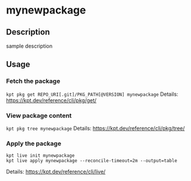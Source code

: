 # mynewpackage

## Description
sample description

## Usage

### Fetch the package
`kpt pkg get REPO_URI[.git]/PKG_PATH[@VERSION] mynewpackage`
Details: https://kpt.dev/reference/cli/pkg/get/

### View package content
`kpt pkg tree mynewpackage`
Details: https://kpt.dev/reference/cli/pkg/tree/

### Apply the package
```
kpt live init mynewpackage
kpt live apply mynewpackage --reconcile-timeout=2m --output=table
```
Details: https://kpt.dev/reference/cli/live/
